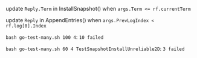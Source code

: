 update `Reply.Term` in InstallSnapshot() when `args.Term <= rf.currentTerm`

update `Reply` in AppendEntries() when `args.PrevLogIndex < rf.log[0].Index`

`bash go-test-many.sh 100 4`: `10 failed`

`bash go-test-many.sh 60 4 TestSnapshotInstallUnreliable2D`: `3 failed`
